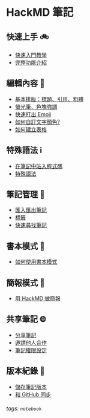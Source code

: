 HackMD 筆記
===

快速上手 :bike: 
---

- [快速入門教學](https://github.com/DonTsai0515/HackMD-note/blob/main/%E5%A6%82%E4%BD%95%E8%88%87%20GitHub%20%E5%90%8C%E6%AD%A5%E7%AD%86%E8%A8%98.md)
- [完整功能介紹](https://github.com/DonTsai0515/HackMD-note/blob/main/HackMD%20%E5%AE%8C%E6%95%B4%E5%8A%9F%E8%83%BD%E4%BB%8B%E7%B4%B9.md)

編輯內容 :page_facing_up: 
---

- [基本排版：標題、引用、粗體](https://github.com/DonTsai0515/HackMD-note/blob/main/%E5%9F%BA%E6%9C%AC%E6%8E%92%E7%89%88%EF%BC%9A%E6%A8%99%E9%A1%8C%E3%80%81%E5%BC%95%E7%94%A8%E3%80%81%E7%B2%97%E9%AB%94.md)
- [螢光筆、色塊強調](https://github.com/DonTsai0515/HackMD-note/blob/main/%E8%9E%A2%E5%85%89%E7%AD%86%E3%80%81%E8%89%B2%E5%A1%8A%E5%BC%B7%E8%AA%BF.md)
- [快速打出 Emoji](https://github.com/DonTsai0515/HackMD-note/blob/main/%E5%BF%AB%E9%80%9F%E6%89%93%E5%87%BA%20Emoji.md)
- [如何自訂文字顏色?](https://github.com/DonTsai0515/HackMD-note/blob/main/%E5%A6%82%E4%BD%95%E8%87%AA%E8%A8%82%E6%96%87%E5%AD%97%E9%A1%8F%E8%89%B2_.md)
- [如何建立表格 <i class="fa fa-table"></i>](https://github.com/DonTsai0515/HackMD-note/blob/main/%E5%A6%82%E4%BD%95%E5%BB%BA%E7%AB%8B%E8%A1%A8%E6%A0%BC%20.md)

特殊語法 :information_source: 
---

- [在筆記中貼入程式碼](https://github.com/DonTsai0515/HackMD-note/blob/main/%E5%9C%A8%E7%AD%86%E8%A8%98%E4%B8%AD%E8%B2%BC%E5%85%A5%E7%A8%8B%E5%BC%8F%E7%A2%BC.md)
- [特殊語法](https://github.com/DonTsai0515/HackMD-note/blob/main/%E5%9C%96%E8%A1%A8%E8%88%87%E6%95%B8%E5%AD%B8%E8%A1%A8%E9%81%94%E5%BC%8F.md)

筆記管理 :apple: 
---

- [匯入匯出筆記](https://github.com/DonTsai0515/HackMD-note/blob/main/%E5%8C%AF%E5%85%A5%E5%8C%AF%E5%87%BA%E7%AD%86%E8%A8%98.md)
- [標籤](https://github.com/DonTsai0515/HackMD-note/blob/main/%E5%B9%AB%E7%AD%86%E8%A8%98%E5%8A%A0%E4%B8%8A%E6%A8%99%E7%B1%A4.md)
- [快速尋找筆記](https://github.com/DonTsai0515/HackMD-note/blob/main/%E5%A6%82%E4%BD%95%E5%BF%AB%E9%80%9F%E5%B0%8B%E6%89%BE%E7%AD%86%E8%A8%98%EF%BC%9A%E7%AD%86%E8%A8%98%E4%BB%BB%E6%84%8F%E9%96%80.md)

書本模式 :notebook: 
---

- [如何使用書本模式 <i class="fa fa-book"></i>](https://github.com/DonTsai0515/HackMD-note/blob/main/%E5%A6%82%E4%BD%95%E4%BD%BF%E7%94%A8%E6%9B%B8%E6%9C%AC%E6%A8%A1%E5%BC%8F%20.md)

簡報模式 :briefcase: 
---

- [用 HackMD 做簡報](https://github.com/DonTsai0515/HackMD-note/blob/main/%E7%94%A8%20HackMD%20%E5%81%9A%E7%B0%A1%E5%A0%B1.md)

共享筆記 :globe_with_meridians: 
---

- [分享筆記](https://github.com/DonTsai0515/HackMD-note/blob/main/%E5%88%86%E4%BA%AB%E7%AD%86%E8%A8%98.md)
- [邀請他人合作](https://github.com/DonTsai0515/HackMD-note/blob/main/%E9%82%80%E8%AB%8B%E5%85%B6%E4%BB%96%E4%BA%BA%E5%90%88%E4%BD%9C.md)
- [筆記權限設定](https://github.com/DonTsai0515/HackMD-note/blob/main/%E7%AD%86%E8%A8%98%E6%AC%8A%E9%99%90%E8%A8%AD%E5%AE%9A.md)

版本紀錄 :repeat: 
---

- [儲存筆記版本](https://github.com/DonTsai0515/HackMD-note/blob/main/%E5%A6%82%E4%BD%95%E5%84%B2%E5%AD%98%E7%AD%86%E8%A8%98%E7%89%88%E6%9C%AC.md)
- [和 GitHub 同步](https://github.com/DonTsai0515/HackMD-note/blob/main/%E5%A6%82%E4%BD%95%E8%88%87%20GitHub%20%E5%90%8C%E6%AD%A5%E7%AD%86%E8%A8%98.md)

###### tags: `notebook`

